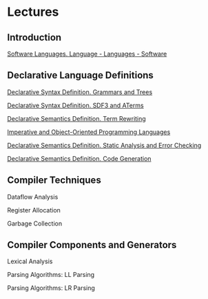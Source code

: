 # Lectures

## Introduction

[Software Languages. Language - Languages - Software](part-1-introduction/lecture-1-compilers)

## Declarative Language Definitions

[Declarative Syntax Definition. Grammars and Trees](part-2-definition/lecture-3-grammars)

[Declarative Syntax Definition. SDF3 and ATerms](part-2-definition/lecture-4-SDF)

[Declarative Semantics Definition. Term Rewriting](part-2-definition/lecture-6-Stratego)

[Imperative and Object-Oriented Programming Languages](part-1-introduction/lecture-2-oops)

[Declarative Semantics Definition. Static Analysis and Error Checking](part-2-definition/lecture-7-analysis)

[Declarative Semantics Definition. Code Generation](part-2-definition/lecture-8-codegen)

## Compiler Techniques

Dataflow Analysis

Register Allocation

Garbage Collection

## Compiler Components and Generators

Lexical Analysis

Parsing Algorithms: LL Parsing

Parsing Algorithms: LR Parsing
